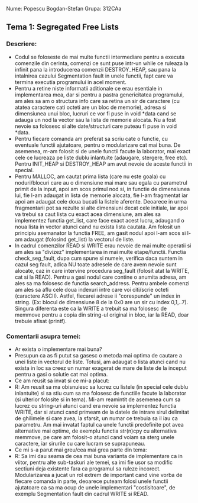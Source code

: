 Nume: Popescu Bogdan-Stefan
Grupa: 312CAa

## Tema 1: Segregated Free Lists

### Descriere:

* Codul se foloseste de mai multe functii intermediare pentru a executa comenzile din cerinta, comenzi ce sunt puse
intr-un while ce ruleaza la infinit pana la introducerea comenzii DESTROY_HEAP, sau pana la intalnirea cazului
Segmentation fault in unele functii, fapt care va termina executia programului in acel moment.
* Pentru a retine niste informatii aditionale ce erau esentiale in implementarea mea, dar si pentru a pastra 
genericitatea programului, am ales sa am o structura info care sa retina un sir de caractere (cu atatea caractere cati
octeti are un bloc de memorie), adresa si dimensiunea unui bloc, lucruri ce vor fi puse in void *data cand se adauga
un nod la vector sau la lista de memorie alocata. Nu a fost nevoie sa folosesc si alte date/structuri care puteau fi
puse in void *data.
* Pentru fiecare comanda am preferat sa scriu cate o functie, cu eventuale functii ajutatoare, pentru o modularizare
cat mai buna. De asemenea, m-am folosit si de unele functii facute la laborator, mai exact cele ce lucreaza pe liste
dublu inlantuite (adaugare, stergere, free etc). Pentru INIT_HEAP si DESTROY_HEAP am avut nevoie de aceste functii
in special.
* Pentru MALLOC, am cautat prima lista (care nu este goala) cu noduri/blocuri care au o dimensiune mai mare sau
egala cu parametrul primit de la input, apoi am scos primul nod si, in functie de dimensiunea lui, fie l-am adaugat
in lista de memorie alocata, fie l-am fragmentat iar apoi am adaugat cele doua bucati la listele aferente. Deoarece in
urma fragmentarii pot sa rezulte si alte dimensiuni decat cele initiale, iar apoi va trebui sa caut lista cu exact acea
dimensiune, am ales sa implementez functia get_list, care face exact acest lucru, adaugand o noua lista in vector
atunci cand nu exista lista cautata. Am folosit un principiu asemanator la functia FREE, am gasit nodul apoi l-am scos
si l-am adaugat (folosind get_list) la vectorul de liste.
* In cadrul comenzilor READ si WRITE erau nevoie de mai multe operatii si am ales sa "divizez" implementarea in mai
multe etape/functii. Functia check_seg_fault, dupa cum spune si numele, verifica daca suntem in cazul seg fault, adica
NU toate adresele de care avem nevoie sunt alocate, caz in care intervine procedura seg_fault (folosit atat la WRITE,
cat si la READ). Pentru a gasi nodul care contine o anumita adresa, am ales sa ma folosesc de functia search_address.
Pentru ambele comenzi am ales sa aflu cele doua indexuri intre care voi citi/scrie octeti (caractere ASCII). Astfel,
fiecarei adrese ii "corespunde" un index in string. (Ex: blocul de dimensiune 8 de la 0x0 are un sir cu index 0,1,..7).
Singura diferenta este ca la WRITE a trebuit sa ma folosesc de memmove pentru a copia din string-ul original in bloc,
iar la READ, doar trebuie afisat (printf).

### Comentarii asupra temei:

* Ar exista o implementare mai buna?
* Presupun ca as fi putut sa gasesc o metoda mai optima de cautare a unei liste in vectorul de liste. Totusi, am
adaugat o lista atunci cand nu exista in loc sa creez un numar exagerat de mare de liste de la inceput pentru a
gasi o solutie cat mai optima.
* Ce am reusit sa invat si ce mi-a placut:
* R: Am reusit sa ma obisnuiesc sa lucrez cu listele (in special cele dublu inlantuite) si sa stiu cum sa ma folosesc
de functiile facute la laborator (si ulterior folosite si in tema). Mi-am reamintit de asemenea cum sa lucrez cu
string-uri atunci cand era nevoie sa implementez functia WRITE, dar si atunci cand primeam de la datele de intrare sirul
delimitat de ghilimele si care avea, la sfarsit, un numar ce trebuia sa il iau ca parametru. Am mai invatat faptul ca
unele functii predefinite pot avea alternative mai optime, de exemplu functia str(n)cpy cu alternativa memmove, pe care
am folosit-o atunci cand voiam sa sterg unele caractere, iar sirurile cu care lucram se suprapuneau.
* Ce mi s-a parut mai greu/cea mai grea parte din tema:
* R: Sa imi dau seama de cea mai buna varianta de implementare ca in viitor, pentru alte sub-taskuri ale temei, sa imi
fie usor sa modific sectiuni deja existente fara ca programul sa ruleze incorect. Modularizarea a jucat un rol extrem
de important cand vine vorba de fiecare comanda in parte, deoarece puteam folosi unele functii ajutatoare ca sa ma ocup
de unele implementari "costisitoare", de exemplu Segmentation fault din cadrul WRITE si READ. 